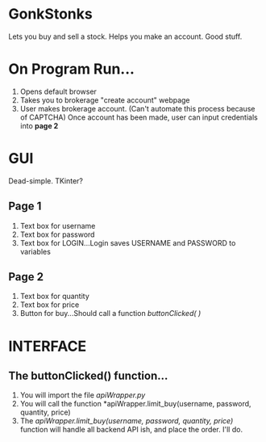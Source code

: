 # GonkStonks
Lets you buy and sell a stock.
Helps you make an account.
Good stuff. 


# On Program Run...
1) Opens default browser
2) Takes you to brokerage "create account" webpage
3) User makes brokerage account. (Can't automate this process because of CAPTCHA)
 Once account has been made, user can input credentials into **page 2**

# GUI
Dead-simple. TKinter?
## Page 1
1) Text box for username
2) Text box for password
3) Text box for LOGIN...Login saves USERNAME and PASSWORD to variables
## Page 2
1) Text box for quantity
2) Text box for price
3) Button for buy...Should call a function *buttonClicked( )*
    

# INTERFACE

## The buttonClicked() function...
1) You will import the file *apiWrapper.py*
2) You will call the function *apiWrapper.limit_buy(username, password, quantity, price)
3) The *apiWrapper.limit_buy(username, password, quantity, price)* function will handle all backend API ish, and place the order. I'll do. 

